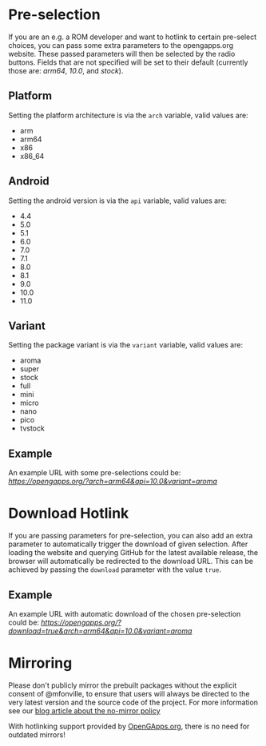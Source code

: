 # Pre-selection
If you are an e.g. a ROM developer and want to hotlink to certain pre-select choices, you can pass some extra parameters to the opengapps.org website. These passed parameters will then be selected by the radio buttons. Fields that are not specified will be set to their default (currently those are: _arm64_, _10.0_, and _stock_).

## Platform
Setting the platform architecture is via the ```arch``` variable, valid values are:
* arm
* arm64
* x86
* x86_64

## Android
Setting the android version is via the ```api``` variable, valid values are:
* 4.4
* 5.0
* 5.1
* 6.0
* 7.0
* 7.1
* 8.0
* 8.1
* 9.0
* 10.0
* 11.0

## Variant
Setting the package variant is via the ```variant``` variable, valid values are:
* aroma
* super
* stock
* full
* mini
* micro
* nano
* pico
* tvstock

## Example
An example URL with some pre-selections could be:
_https://opengapps.org/?arch=arm64&api=10.0&variant=aroma_

# Download Hotlink
If you are passing parameters for pre-selection, you can also add an extra parameter to automatically trigger the download of given selection. After loading the website and querying GitHub for the latest available release, the browser will automatically be redirected to the download URL. This can be achieved by passing the ```download``` parameter with the value ```true```.

## Example
An example URL with automatic download of the chosen pre-selection could be:
_https://opengapps.org/?download=true&arch=arm64&api=10.0&variant=aroma_

# Mirroring
Please don't publicly mirror the prebuilt packages without the explicit consent of @mfonville, to ensure that users will always be directed to the very latest version and the source code of the project.
For more information see our [blog article about the no-mirror policy](https://opengapps.org/blog/post/2016/03/18/the-no-mirror-policy/)

With hotlinking support provided by [OpenGApps.org](https://opengapps.org), there is no need for outdated mirrors!